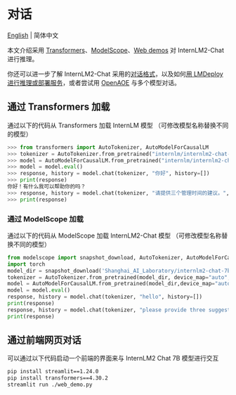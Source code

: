 # 对话

[English](lmdeploy.md) | 简体中文

本文介绍采用 [Transformers](#import-from-transformers)、[ModelScope](#import-from-modelscope)、[Web demos](#dialogue)
对 InternLM2-Chat 进行推理。

你还可以进一步了解 InternLM2-Chat 采用的[对话格式](./chat_format_zh-CN.md)，以及如何[用 LMDeploy 进行推理或部署服务](./lmdeploy_zh-CN.md)，或者尝试用 [OpenAOE](./openaoe.md) 与多个模型对话。

## 通过 Transformers 加载

通过以下的代码从 Transformers 加载 InternLM 模型 （可修改模型名称替换不同的模型）

```python
>>> from transformers import AutoTokenizer, AutoModelForCausalLM
>>> tokenizer = AutoTokenizer.from_pretrained("internlm/internlm2-chat-7b", trust_remote_code=True)
>>> model = AutoModelForCausalLM.from_pretrained("internlm/internlm2-chat-7b", trust_remote_code=True).cuda()
>>> model = model.eval()
>>> response, history = model.chat(tokenizer, "你好", history=[])
>>> print(response)
你好！有什么我可以帮助你的吗？
>>> response, history = model.chat(tokenizer, "请提供三个管理时间的建议。", history=history)
>>> print(response)
```

### 通过 ModelScope 加载

通过以下的代码从 ModelScope 加载 InternLM2-Chat 模型 （可修改模型名称替换不同的模型）

```python
from modelscope import snapshot_download, AutoTokenizer, AutoModelForCausalLM
import torch
model_dir = snapshot_download('Shanghai_AI_Laboratory/internlm2-chat-7b', revision='v1.0.0')
tokenizer = AutoTokenizer.from_pretrained(model_dir, device_map="auto", trust_remote_code=True,torch_dtype=torch.float16)
model = AutoModelForCausalLM.from_pretrained(model_dir,device_map="auto",  trust_remote_code=True,torch_dtype=torch.float16)
model = model.eval()
response, history = model.chat(tokenizer, "hello", history=[])
print(response)
response, history = model.chat(tokenizer, "please provide three suggestions about time management", history=history)
print(response)
```

## 通过前端网页对话

可以通过以下代码启动一个前端的界面来与 InternLM2 Chat 7B 模型进行交互

```bash
pip install streamlit==1.24.0
pip install transformers==4.30.2
streamlit run ./web_demo.py
```
